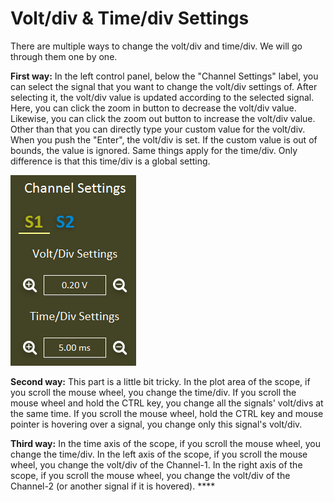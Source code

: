 # Volt/div & Time/div Settings

There are multiple ways to change the volt/div and time/div. We will go through them one by one. 

**First way:** In the left control panel, below the "Channel Settings" label, you can select the signal that you want to change the volt/div settings of. After selecting it, the volt/div value is updated according to the selected signal. Here, you can click the zoom in button to decrease the volt/div value. Likewise, you can click the zoom out button to increase the volt/div value. Other than that you can directly type your custom value for the volt/div. When you push the "Enter", the volt/div is set. If the custom value is out of bounds, the value is ignored. Same things apply for the time/div. Only difference is that this time/div is a global setting.

![](../../../../../.gitbook/assets/image%20%2826%29.png)

**Second way:** This part is a little bit tricky. In the plot area of the scope, if you scroll the mouse wheel, you change the time/div. If you scroll the mouse wheel and hold the CTRL key, you change all the signals' volt/divs at the same time. If you scroll the mouse wheel, hold the CTRL key and mouse pointer is hovering over a signal, you change only this signal's volt/div.

**Third way:** In the time axis of the scope, if you scroll the mouse wheel, you change the time/div. In the left axis of the scope, if you scroll the mouse wheel, you change the volt/div of the Channel-1. In the right axis of the scope, if you scroll the mouse wheel, you change the volt/div of the Channel-2 \(or another signal if it is hovered\).  **** 

